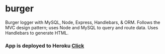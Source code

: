 # burger
Burger logger with MySQL, Node, Express, Handlebars, & ORM. Follows the MVC design pattern; uses Node and MySQL to query and route data. Uses Handlebars to generate HTML.

### App is deployed to Heroku [Click](https://eatyourburger.herokuapp.com)
